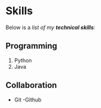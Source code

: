 # Skills

Below is a _list of my **technical skills**:_

## Programming
1. Python
2. Java

## Collaboration
- Git
-Github
